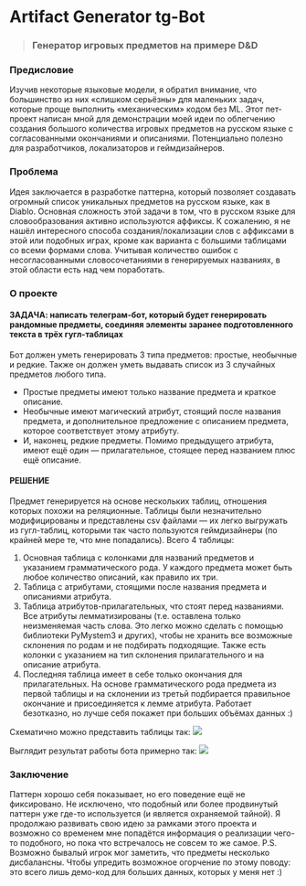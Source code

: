 # Artifact Generator tg-Bot

> ### Генератор игровых предметов на примере D&D

### Предисловие
Изучив некоторые языковые модели, я обратил внимание, что большинство из них «слишком серьёзны» для маленьких задач, которые проще выполнить «механическим» кодом без ML.
Этот пет-проект написан мной для демонстрации моей идеи по облегчению создания большого количества игровых предметов на русском языке с согласованными окончаниями и описаниями. Потенциально полезно для разработчиков, локализаторов и геймдизайнеров.

### Проблема
Идея заключается в разработке паттерна, который позволяет создавать огромный список уникальных предметов на русском языке, как в Diablo. Основная сложность этой задачи в том, что в русском языке для словообразования активно используются аффиксы. К сожалению, я не нашёл интересного способа создания/локализации слов с аффиксами в этой или подобных играх, кроме как варианта с большими таблицами со всеми формами слова. Учитывая количество ошибок с несогласованными словосочетаниями в генерируемых названиях, в этой области есть над чем поработать.


### О проекте 
#### ЗАДАЧА: написать телеграм-бот, который будет генерировать рандомные предметы, соединяя элементы заранее подготовленного текста в трёх гугл-таблицах 
Бот должен уметь генерировать 3 типа предметов: простые, необычные и редкие. Также он должен уметь выдавать список из 3 случайных предметов любого типа.
- Простые предметы имеют только название предмета и краткое описание.
- Необычные имеют магический атрибут, стоящий после названия предмета, и дополнительное предложение с описанием предмета, которое соответствует этому атрибуту.
- И, наконец, редкие предметы. Помимо предыдущего атрибута, имеют ещё один — прилагательное, стоящее перед названием плюс ещё описание.

#### РЕШЕНИЕ
Предмет генерируется на основе нескольких таблиц, отношения которых похожи на реляционные. Таблицы были незначительно модифицированы и представлены csv файлами — их легко выгружать из гугл-таблиц, которыми так часто пользуются геймдизайнеры (по крайней мере те, что мне попадались). Всего 4 таблицы:
1. Основная таблица с колонками для названий предметов и указанием грамматического рода. У каждого предмета может быть любое количество описаний, как правило их три.
2. Таблица с атрибутами, стоящими после названия предмета и описаниями атрибута.
3. Таблица атрибутов-прилагательных, что стоят перед названиями. Все атрибуты лемматизированы (т.е. оставлена только неизменяемая часть слова. Это легко можно сделать с помощью библиотеки PyMystem3 и других), чтобы не хранить все возможные склонения по родам и не подбирать подходящие. Также есть колонки с указанием на тип склонения прилагательного и на описание атрибута.
4. Последняя таблица имеет в себе только окончания для прилагательных. На основе грамматического рода предмета из первой таблицы и на склонении из третьй подбирается правильное окончание и присоединяется к лемме атрибута. Работает безотказно, но лучше себя покажет при больших объёмах данных :) 

Схематично можно представить таблицы так:
![](https://github.com/hexhowk/Artifact-Generator-tg-Bot/blob/master/extra/scheme.png)

Выглядит результат работы бота примерно так:
![](https://github.com/hexhowk/Artifact-Generator-tg-Bot/blob/master/extra/screenshotUpd.png)

### Заключение 
Паттерн хорошо себя показывает, но его поведение ещё не фиксировано. Не исключено, что подобный или более продвинутый паттерн уже где-то используется (и является охраняемой тайной). Я продолжаю развивать свою идею за рамками этого проекта и возможно со временем мне попадётся информация о реализации чего-то подобного, но пока что встречалось не совсем то же самое.
P.S. Возможно бывалый игрок мог заметить, что предметы несколько дисбалансны. Чтобы упредить возможное огорчение по этому поводу: это всего лишь демо-код для больших данных, которых у меня нет :) 
